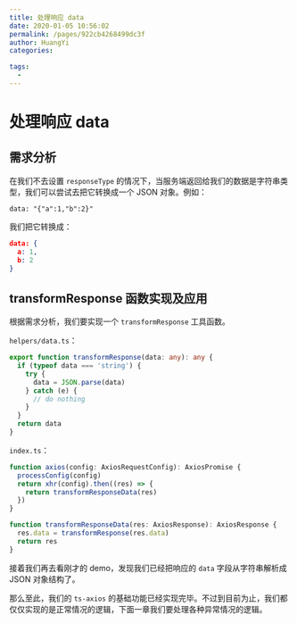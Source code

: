 ```yaml
---
title: 处理响应 data
date: 2020-01-05 10:56:02
permalink: /pages/922cb4268499dc3f
author: HuangYi
categories: 

tags: 
  - 
---
```

# 处理响应 data

## 需求分析

在我们不去设置 `responseType` 的情况下，当服务端返回给我们的数据是字符串类型，我们可以尝试去把它转换成一个 JSON 对象。例如：

```
data: "{"a":1,"b":2}"
```

我们把它转换成：

```json
data: {
  a: 1,
  b: 2
}
```

## transformResponse 函数实现及应用

根据需求分析，我们要实现一个 `transformResponse` 工具函数。

`helpers/data.ts`：

```typescript
export function transformResponse(data: any): any {
  if (typeof data === 'string') {
    try {
      data = JSON.parse(data)
    } catch (e) {
      // do nothing
    }
  }
  return data
}
```

`index.ts`：

```typescript
function axios(config: AxiosRequestConfig): AxiosPromise {
  processConfig(config)
  return xhr(config).then((res) => {
    return transformResponseData(res)
  })
}

function transformResponseData(res: AxiosResponse): AxiosResponse {
  res.data = transformResponse(res.data)
  return res
}
```

接着我们再去看刚才的 demo，发现我们已经把响应的 `data` 字段从字符串解析成 JSON 对象结构了。

那么至此，我们的 `ts-axios` 的基础功能已经实现完毕。不过到目前为止，我们都仅仅实现的是正常情况的逻辑，下面一章我们要处理各种异常情况的逻辑。
